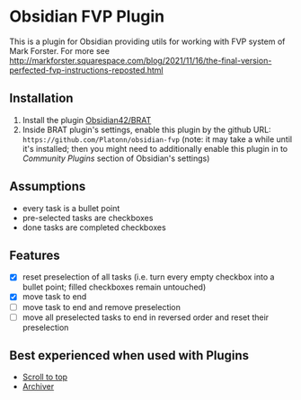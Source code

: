 # Obsidian FVP Plugin

This is a plugin for Obsidian providing utils for working with FVP system of Mark Forster. For more see http://markforster.squarespace.com/blog/2021/11/16/the-final-version-perfected-fvp-instructions-reposted.html

## Installation

1. Install the plugin [Obsidian42/BRAT](https://github.com/TfTHacker/obsidian42-brat)
2. Inside BRAT plugin's settings, enable this plugin by the github URL: `https://github.com/Platonn/obsidian-fvp` (note: it may take a while until it's installed; then you might need to additionally enable this plugin in to _Community Plugins_ section of Obsidian's settings)

## Assumptions

-   every task is a bullet point
-   pre-selected tasks are checkboxes
-   done tasks are completed checkboxes

## Features

-   [x] reset preselection of all tasks (i.e. turn every empty checkbox into a bullet point; filled checkboxes remain untouched)
-   [x] move task to end
-   [ ] move task to end and remove preselection
-   [ ] move all preselected tasks to end in reversed order and reset their preselection

## Best experienced when used with Plugins

-   [Scroll to top](https://github.com/cloudhao1999/obsidian-scroll-to-top-plugin)
-   [Archiver](https://github.com/ivan-lednev/obsidian-task-archiver)

